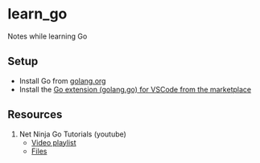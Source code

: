 # learn_go

Notes while learning Go

## Setup

- Install Go from [golang.org](https://go.dev/dl/)
- Install the [Go extension (golang.go) for VSCode from the marketplace](https://marketplace.visualstudio.com/items?itemName=golang.go)

## Resources

1. Net Ninja Go Tutorials (youtube)
   - [Video playlist](https://www.youtube.com/playlist?list=PL4cUxeGkcC9gC88BEo9czgyS72A3doLIb)
   - [Files](./net_ninja/)
